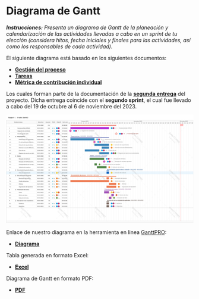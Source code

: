 # Diagrama de Gantt
***Instrucciones:*** *Presenta un diagrama de Gantt de la planeación y calendarización de las actividades llevadas a cabo en un sprint de tu elección (considera hitos, fecha iniciales y finales para las actividades, así como los responsables de cada actividad).* 

El siguiente diagrama está basado en los siguientes documentos:
- [**Gestión del proceso**](https://github.com/RichVR2321/FIS-PROYECTO-2023/blob/Segunda_entrega/Gesti%C3%B3n%20de%20proceso.md)
- [**Tareas**](https://github.com/RichVR2321/FIS-PROYECTO-2023/blob/Segunda_entrega/Tareas.md)
- [**Métrica de contribución individual**](https://github.com/RichVR2321/FIS-PROYECTO-2023/blob/Segunda_entrega/M%C3%A9tirca%20de%20contribuci%C3%B3n.md)
 
Los cuales forman parte de la documentación de la [**segunda entrega**](https://github.com/RichVR2321/FIS-PROYECTO-2023/tree/Segunda_entrega) del proyecto. Dicha  entrega coincide con el **segundo sprint**, el cual fue llevado a cabo del 19 de octubre al 6 de noviembre del 2023.

![DiagramaDeGantt](https://github.com/RichVR2321/FIS-PROYECTO-2023/blob/PD-4/U-sales.%20Sprint%202.png)

Enlace de nuestro diagrama en la herramienta en linea [GanttPRO](https://ganttpro.com/es/):
- [**Diagrama**](https://app.ganttpro.com/#/project/1701539112704/gantt)

Tabla generada en formato Excel:
- [**Excel**](https://github.com/RichVR2321/FIS-PROYECTO-2023/blob/PD-4/U-sales.%20Sprint%202.xlsx)
  
Diagrama de Gantt en formato PDF:
- [**PDF**](https://github.com/RichVR2321/FIS-PROYECTO-2023/blob/PD-4/U-sales.%20Sprint%202.pdf)
